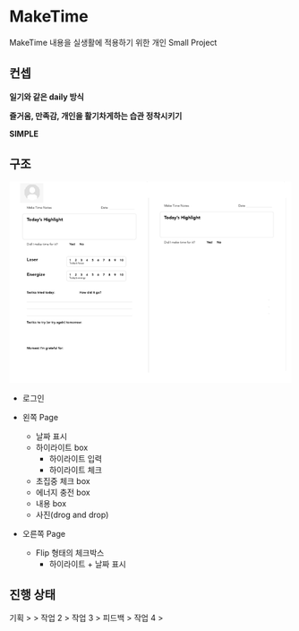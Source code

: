# MakeTime

MakeTime 내용을 실생활에 적용하기 위한 개인 Small Project

## 컨셉

**일기와 같은 daily 방식**  

**즐거움, 만족감, 개인을 활기차게하는 습관 정착시키기**  

**SIMPLE**

## 구조

![Base 골격](https://github.com/bluewow/makeTime/blob/master/assets/layout.png)

- 로그인
- 왼쪽 Page
	- 날짜 표시
	- 하이라이트 box
		- 하이라이트 입력
		- 하이라이트 체크
	- 초집중 체크 box
	- 에너지 충전 box
	- 내용 box
	- 사진(drog and drop)

- 오른쪽 Page
	- Flip 형태의 체크박스
		- 하이라이트 + 날짜 표시

## 진행 상태

기획 >  > 작업 2 > 작업 3 > 피드백 > 작업 4 > 
<!--stackedit_data:
eyJoaXN0b3J5IjpbNjMxOTM5NjI3LDIwODYxNjk2MTJdfQ==
-->
